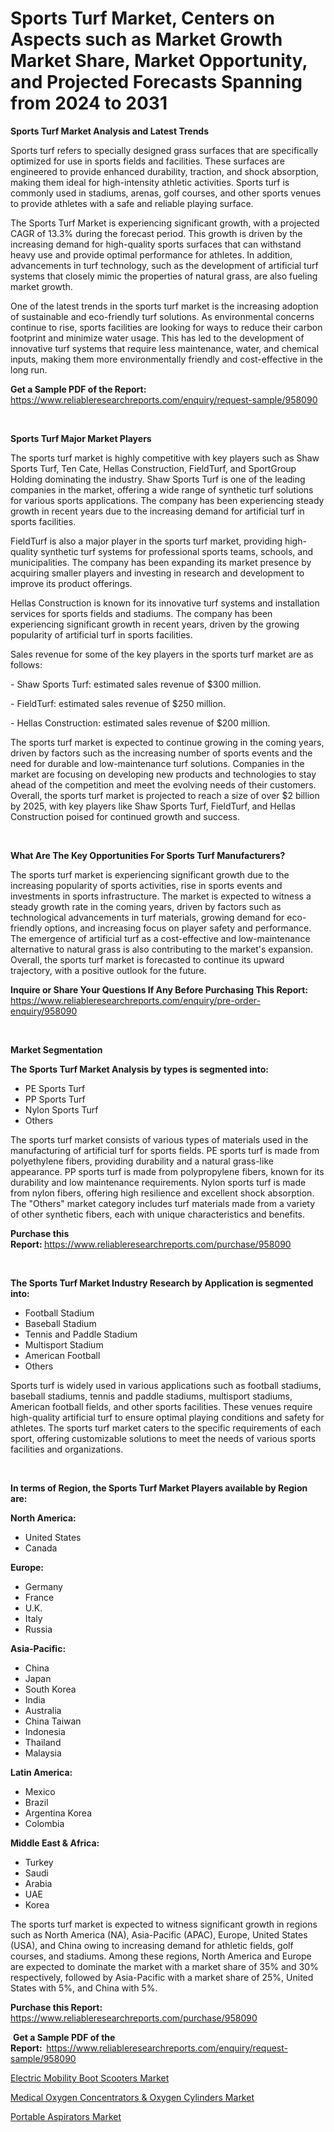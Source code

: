 <p><h1>Sports Turf Market, Centers on Aspects such as Market Growth Market Share, Market Opportunity, and Projected Forecasts Spanning from 2024 to 2031</h1></p><p><strong>Sports Turf Market Analysis and Latest Trends</strong></p>
<p><p>Sports turf refers to specially designed grass surfaces that are specifically optimized for use in sports fields and facilities. These surfaces are engineered to provide enhanced durability, traction, and shock absorption, making them ideal for high-intensity athletic activities. Sports turf is commonly used in stadiums, arenas, golf courses, and other sports venues to provide athletes with a safe and reliable playing surface.</p><p>The Sports Turf Market is experiencing significant growth, with a projected CAGR of 13.3% during the forecast period. This growth is driven by the increasing demand for high-quality sports surfaces that can withstand heavy use and provide optimal performance for athletes. In addition, advancements in turf technology, such as the development of artificial turf systems that closely mimic the properties of natural grass, are also fueling market growth.</p><p>One of the latest trends in the sports turf market is the increasing adoption of sustainable and eco-friendly turf solutions. As environmental concerns continue to rise, sports facilities are looking for ways to reduce their carbon footprint and minimize water usage. This has led to the development of innovative turf systems that require less maintenance, water, and chemical inputs, making them more environmentally friendly and cost-effective in the long run.</p></p>
<p><strong>Get a Sample PDF of the Report:&nbsp;</strong> <a href="https://www.reliableresearchreports.com/enquiry/request-sample/958090">https://www.reliableresearchreports.com/enquiry/request-sample/958090</a></p>
<p>&nbsp;</p>
<p><strong>Sports Turf Major Market Players</strong></p>
<p><p>The sports turf market is highly competitive with key players such as Shaw Sports Turf, Ten Cate, Hellas Construction, FieldTurf, and SportGroup Holding dominating the industry. Shaw Sports Turf is one of the leading companies in the market, offering a wide range of synthetic turf solutions for various sports applications. The company has been experiencing steady growth in recent years due to the increasing demand for artificial turf in sports facilities.</p><p>FieldTurf is also a major player in the sports turf market, providing high-quality synthetic turf systems for professional sports teams, schools, and municipalities. The company has been expanding its market presence by acquiring smaller players and investing in research and development to improve its product offerings.</p><p>Hellas Construction is known for its innovative turf systems and installation services for sports fields and stadiums. The company has been experiencing significant growth in recent years, driven by the growing popularity of artificial turf in sports facilities.</p><p>Sales revenue for some of the key players in the sports turf market are as follows:</p><p>- Shaw Sports Turf: estimated sales revenue of $300 million.</p><p>- FieldTurf: estimated sales revenue of $250 million.</p><p>- Hellas Construction: estimated sales revenue of $200 million.</p><p>The sports turf market is expected to continue growing in the coming years, driven by factors such as the increasing number of sports events and the need for durable and low-maintenance turf solutions. Companies in the market are focusing on developing new products and technologies to stay ahead of the competition and meet the evolving needs of their customers. Overall, the sports turf market is projected to reach a size of over $2 billion by 2025, with key players like Shaw Sports Turf, FieldTurf, and Hellas Construction poised for continued growth and success.</p></p>
<p>&nbsp;</p>
<p><strong>What Are The Key Opportunities For Sports Turf Manufacturers?</strong></p>
<p><p>The sports turf market is experiencing significant growth due to the increasing popularity of sports activities, rise in sports events and investments in sports infrastructure. The market is expected to witness a steady growth rate in the coming years, driven by factors such as technological advancements in turf materials, growing demand for eco-friendly options, and increasing focus on player safety and performance. The emergence of artificial turf as a cost-effective and low-maintenance alternative to natural grass is also contributing to the market's expansion. Overall, the sports turf market is forecasted to continue its upward trajectory, with a positive outlook for the future.</p></p>
<p><strong>Inquire or Share Your Questions If Any Before Purchasing This Report:</strong> <a href="https://www.reliableresearchreports.com/enquiry/pre-order-enquiry/958090">https://www.reliableresearchreports.com/enquiry/pre-order-enquiry/958090</a></p>
<p>&nbsp;</p>
<p><strong>Market Segmentation</strong></p>
<p><strong>The Sports Turf Market Analysis by types is segmented into:</strong></p>
<p><ul><li>PE Sports Turf</li><li>PP Sports Turf</li><li>Nylon Sports Turf</li><li>Others</li></ul></p>
<p><p>The sports turf market consists of various types of materials used in the manufacturing of artificial turf for sports fields. PE sports turf is made from polyethylene fibers, providing durability and a natural grass-like appearance. PP sports turf is made from polypropylene fibers, known for its durability and low maintenance requirements. Nylon sports turf is made from nylon fibers, offering high resilience and excellent shock absorption. The "Others" market category includes turf materials made from a variety of other synthetic fibers, each with unique characteristics and benefits.</p></p>
<p><strong>Purchase this Report:&nbsp;</strong><a href="https://www.reliableresearchreports.com/purchase/958090">https://www.reliableresearchreports.com/purchase/958090</a></p>
<p>&nbsp;</p>
<p><strong>The Sports Turf Market Industry Research by Application is segmented into:</strong></p>
<p><ul><li>Football Stadium</li><li>Baseball Stadium</li><li>Tennis and Paddle Stadium</li><li>Multisport Stadium</li><li>American Football</li><li>Others</li></ul></p>
<p><p>Sports turf is widely used in various applications such as football stadiums, baseball stadiums, tennis and paddle stadiums, multisport stadiums, American football fields, and other sports facilities. These venues require high-quality artificial turf to ensure optimal playing conditions and safety for athletes. The sports turf market caters to the specific requirements of each sport, offering customizable solutions to meet the needs of various sports facilities and organizations.</p></p>
<p>&nbsp;</p>
<p><strong>In terms of Region, the Sports Turf Market Players available by Region are:</strong></p>
<p>
    <p> <strong> North America: </strong>
        <ul>
            <li>United States</li>
            <li>Canada</li>
        </ul>
        </p> 
    <p> <strong> Europe: </strong>
        <ul>
            <li>Germany</li>
            <li>France</li>
            <li>U.K.</li>
            <li>Italy</li>
            <li>Russia</li>
        </ul>
        </p> 
    <p> <strong> Asia-Pacific: </strong>
        <ul>
            <li>China</li>
            <li>Japan</li>
            <li>South Korea</li>
            <li>India</li>
            <li>Australia</li>
            <li>China Taiwan</li>
            <li>Indonesia</li>
            <li>Thailand</li>
            <li>Malaysia</li>
        </ul>
        </p> 
    <p> <strong> Latin America: </strong>
        <ul>
            <li>Mexico</li>
            <li>Brazil</li>
            <li>Argentina Korea</li>
            <li>Colombia</li>
        </ul>
        </p> 
    <p> <strong> Middle East & Africa: </strong>
        <ul>
            <li>Turkey</li>
            <li>Saudi</li>
            <li>Arabia</li>
            <li>UAE</li>
            <li>Korea</li>
        </ul>
    </p>
    </p>
<p><p>The sports turf market is expected to witness significant growth in regions such as North America (NA), Asia-Pacific (APAC), Europe, United States (USA), and China owing to increasing demand for athletic fields, golf courses, and stadiums. Among these regions, North America and Europe are expected to dominate the market with a market share of 35% and 30% respectively, followed by Asia-Pacific with a market share of 25%, United States with 5%, and China with 5%.</p></p>
<p><strong>Purchase this Report: </strong><a href="https://www.reliableresearchreports.com/purchase/958090">https://www.reliableresearchreports.com/purchase/958090</a></p>
<p>&nbsp;<strong>Get a Sample PDF of the Report:&nbsp;&nbsp;</strong><a href="https://www.reliableresearchreports.com/enquiry/request-sample/958090">https://www.reliableresearchreports.com/enquiry/request-sample/958090</a></p>
<p><strong></strong></p>
<p><p><a href="https://view.publitas.com/reportprime-1/electric-mobility-boot-scooters-market-size-share-trends-analysis-report-by-material-by-type-by-end-user-by-region-and-segment-forecasts-2023-2030/">Electric Mobility Boot Scooters Market</a></p><p><a href="https://view.publitas.com/reportprime-1/medical-oxygen-concentrators-oxygen-cylinders-market-furnish-information-about-market-size-market-share-market-dynamics-and-projections-spanning-from-2023-to-2030/">Medical Oxygen Concentrators & Oxygen Cylinders Market</a></p><p><a href="https://view.publitas.com/reportprime-1/portable-aspirators-market-size-evaluating-its-market-trends-growth-and-projections-2023-2030/">Portable Aspirators Market</a></p></p>